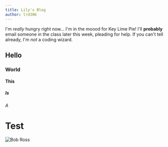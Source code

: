 ```yaml
---
title: Lily's Blog
author: lrd306
---
```


I'm _really_ hungry right now... I'm in the moood for Key Lime Pie!
I'll **probably** email someone in the class later this week, pleading for help. If you can't tell already, I'm _not_ a coding wizard.


## Hello
### World
#### This
##### Is
###### A
# Test

![Bob Ross](https://i.imgur.com/CRIpDI2.jpg)
